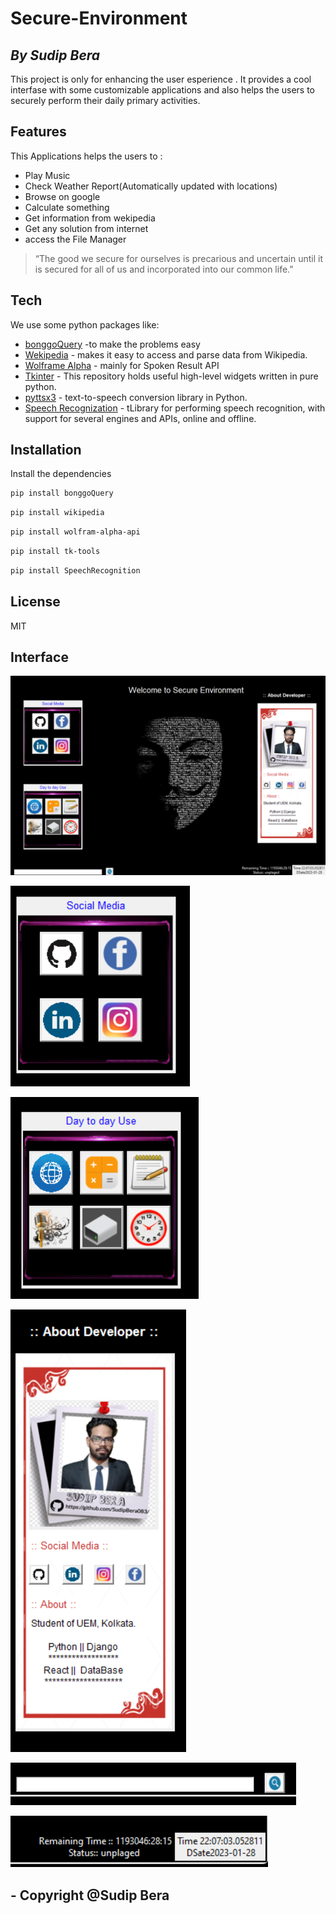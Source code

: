 # Secure-Environment
## _By Sudip Bera_


This project is only for enhancing the user esperience . It provides a cool interfase with some customizable applications and also helps the users to securely perform their daily primary activities. 


## Features

This Applications helps the users to : 

- Play Music
- Check Weather Report(Automatically updated with locations)
- Browse on google
- Calculate something
- Get information from wekipedia
- Get any solution from internet
- access the File Manager


> “The good we secure for ourselves 
> is precarious and uncertain 
> until it is secured for all of us
>and incorporated into our common life.”




## Tech

We use some python packages like: 

- [bonggoQuery](https://pypi.org/project/bonggoQuery/) -to make the problems easy
- [Wekipedia](https://pypi.org/project/wikipedia/) - makes it easy to access and parse data from Wikipedia.
- [Wolframe Alpha](https://pypi.org/project/wolfram-alpha-api/) - mainly for Spoken Result API
- [Tkinter](https://pypi.org/project/tk-tools/) - This repository holds useful high-level widgets written in pure python.
- [pyttsx3](https://pypi.org/project/pyttsx3/) - text-to-speech conversion library in Python.
- [Speech Recognization](https://pypi.org/project/SpeechRecognition/) - tLibrary for performing speech recognition, with support for several engines and APIs, online and offline.

## Installation


Install the dependencies 

```sh
pip install bonggoQuery
```

```sh
pip install wikipedia
```

```sh
pip install wolfram-alpha-api
```

```sh
pip install tk-tools
```

```sh
pip install SpeechRecognition
```




## License

MIT

## Interface
![Screen shorts](https://github.com/SudipBera083/Secure-Environment/blob/main/src/ss/1.png?raw=true)


![Screen shorts](https://github.com/SudipBera083/Secure-Environment/blob/main/src/ss/2.png?raw=true)

![Screen shorts](https://github.com/SudipBera083/Secure-Environment/blob/main/src/ss/3.png?raw=true)


![Screen shorts](https://github.com/SudipBera083/Secure-Environment/blob/main/src/ss/4.png?raw=true)

![Screen shorts](https://github.com/SudipBera083/Secure-Environment/blob/main/src/ss/5.png?raw=true)

![Screen shorts](https://github.com/SudipBera083/Secure-Environment/blob/main/src/ss/6.png?raw=true)


##      - Copyright  @Sudip Bera

